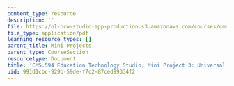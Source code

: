 ```yaml
---
content_type: resource
description: ''
file: https://ol-ocw-studio-app-production.s3.amazonaws.com/courses/cms-594-education-technology-studio-spring-2019/991d1cbc929b59def7c287ced99334f2_MITCMS_594S19_mini3_UDL.pdf
file_type: application/pdf
learning_resource_types: []
parent_title: Mini Projects
parent_type: CourseSection
resourcetype: Document
title: 'CMS.594 Education Technology Studio, Mini Project 3: Universal Design Learning'
uid: 991d1cbc-929b-59de-f7c2-87ced99334f2
---
```

